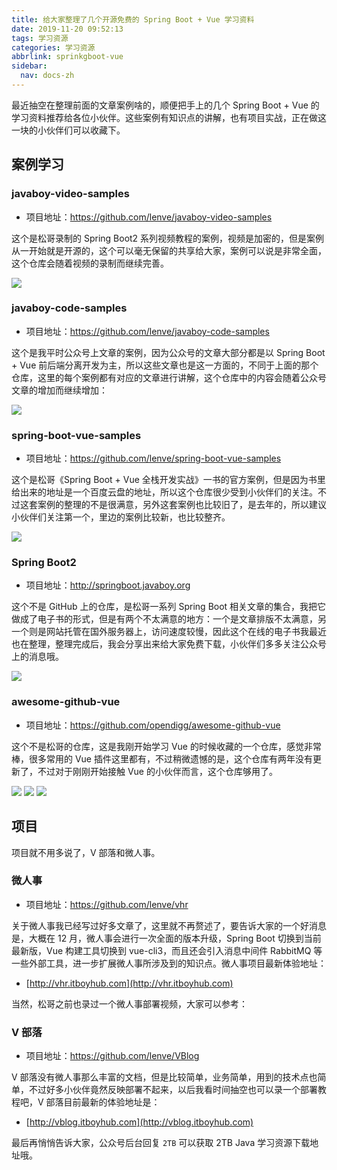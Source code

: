 ```yaml
---
title: 给大家整理了几个开源免费的 Spring Boot + Vue 学习资料
date: 2019-11-20 09:52:13
tags: 学习资源
categories: 学习资源
abbrlink: sprinkgboot-vue
sidebar:
  nav: docs-zh
---
```

最近抽空在整理前面的文章案例啥的，顺便把手上的几个 Spring Boot + Vue 的学习资料推荐给各位小伙伴。这些案例有知识点的讲解，也有项目实战，正在做这一块的小伙伴们可以收藏下。

<!--more-->

## 案例学习

### javaboy-video-samples

- 项目地址：https://github.com/lenve/javaboy-video-samples

这个是松哥录制的 Spring Boot2 系列视频教程的案例，视频是加密的，但是案例从一开始就是开源的，这个可以毫无保留的共享给大家，案例可以说是非常全面，这个仓库会随着视频的录制而继续完善。

![](http://www.javaboy.org/images/other/88-1.png)

### javaboy-code-samples

- 项目地址：https://github.com/lenve/javaboy-code-samples

这个是我平时公众号上文章的案例，因为公众号的文章大部分都是以 Spring Boot + Vue 前后端分离开发为主，所以这些文章也是这一方面的，不同于上面的那个仓库，这里的每个案例都有对应的文章进行讲解，这个仓库中的内容会随着公众号文章的增加而继续增加：

![](http://www.javaboy.org/images/other/88-2.png)

### spring-boot-vue-samples

- 项目地址：https://github.com/lenve/spring-boot-vue-samples

这个是松哥《Spring Boot + Vue 全栈开发实战》一书的官方案例，但是因为书里给出来的地址是一个百度云盘的地址，所以这个仓库很少受到小伙伴们的关注。不过这套案例的整理的不是很满意，另外这套案例也比较旧了，是去年的，所以建议小伙伴们关注第一个，里边的案例比较新，也比较整齐。

![](http://www.javaboy.org/images/other/88-3.png)

### Spring Boot2

- 项目地址：http://springboot.javaboy.org

这个不是 GitHub 上的仓库，是松哥一系列 Spring Boot 相关文章的集合，我把它做成了电子书的形式，但是有两个不太满意的地方：一个是文章排版不太满意，另一个则是网站托管在国外服务器上，访问速度较慢，因此这个在线的电子书我最近也在整理，整理完成后，我会分享出来给大家免费下载，小伙伴们多多关注公众号上的消息哦。

![](http://www.javaboy.org/images/other/88-4.png)

### awesome-github-vue

- 项目地址：https://github.com/opendigg/awesome-github-vue

这个不是松哥的仓库，这是我刚开始学习 Vue 的时候收藏的一个仓库，感觉非常棒，很多常用的 Vue 插件这里都有，不过稍微遗憾的是，这个仓库有两年没有更新了，不过对于刚刚开始接触 Vue 的小伙伴而言，这个仓库够用了。

![](http://www.javaboy.org/images/other/88-5.png)
![](http://www.javaboy.org/images/other/88-6.png)
![](http://www.javaboy.org/images/other/88-7.png)

## 项目

项目就不用多说了，V 部落和微人事。

### 微人事

- 项目地址：https://github.com/lenve/vhr

关于微人事我已经写过好多文章了，这里就不再赘述了，要告诉大家的一个好消息是，大概在 12 月，微人事会进行一次全面的版本升级，Spring Boot 切换到当前最新版，Vue 构建工具切换到 vue-cli3，而且还会引入消息中间件 RabbitMQ 等一些外部工具，进一步扩展微人事所涉及到的知识点。微人事项目最新体验地址：

- [http://vhr.itboyhub.com](http://vhr.itboyhub.com)

当然，松哥之前也录过一个微人事部署视频，大家可以参考：

### V 部落

- 项目地址：https://github.com/lenve/VBlog

V 部落没有微人事那么丰富的文档，但是比较简单，业务简单，用到的技术点也简单，不过好多小伙伴竟然反映部署不起来，以后我看时间抽空也可以录一个部署教程吧，V 部落目前最新的体验地址是：

- [http://vblog.itboyhub.com](http://vblog.itboyhub.com)

最后再悄悄告诉大家，公众号后台回复 `2TB` 可以获取 2TB Java 学习资源下载地址哦。